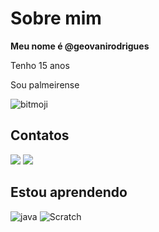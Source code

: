 # Sobre mim

**Meu nome é @geovanirodrigues**

Tenho 15 anos

Sou palmeirense

![bitmoji](https://user-images.githubusercontent.com/105867223/169402978-1ac2619c-647d-49d8-9c8d-c758ee482eff.png)

## Contatos
<a href="https://instagram.com/geovani_rodrigues01?igshid=YmMyMTA2M2Y=" target="_blank"><img src="https://img.shields.io/badge/-Instagram-%23E4405F?style=for-the-badge&logo=instagram&logoColor=white" target="_blank"></a>
<a href = "mailto:geovani.rodrigues@escola.pr.gov.br"><img src="https://img.shields.io/badge/Gmail-D14836?style=for-the-badge&logo=gmail&logoColor=white" target="_blank"></a>
 


## Estou aprendendo
![java](https://img.shields.io/badge/JavaScript-323330?style=for-the-badge&logo=javascript&logoColor=F7DF1E)
![Scratch](https://img.shields.io/badge/Scratch-4D97FF?style=for-the-badge&logo=Scratch&logoColor=white)

